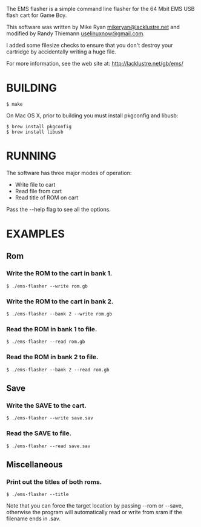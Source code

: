 The EMS flasher is a simple command line flasher for the 64 Mbit EMS USB
flash cart for Game Boy.

This software was written by Mike Ryan <mikeryan@lacklustre.net> and modified by
Randy Thiemann <uselinuxnow@gmail.com>.

I added some filesize checks to ensure that you don't destroy your cartridge by
accidentally writing a huge file.

For more information, see the web site at:
http://lacklustre.net/gb/ems/

# BUILDING

    $ make

On Mac OS X, prior to building you must install pkgconfig and libusb:

    $ brew install pkgconfig
    $ brew install libusb

# RUNNING

The software has three major modes of operation:

* Write file to cart
* Read file from cart
* Read title of ROM on cart

Pass the --help flag to see all the options.

# EXAMPLES

## Rom
### Write the ROM to the cart in bank 1.
    $ ./ems-flasher --write rom.gb

### Write the ROM to the cart in bank 2.
    $ ./ems-flasher --bank 2 --write rom.gb

### Read the ROM in bank 1 to file.
    $ ./ems-flasher --read rom.gb

### Read the ROM in bank 2 to file.
    $ ./ems-flasher --bank 2 --read rom.gb

## Save
### Write the SAVE to the cart.
    $ ./ems-flasher --write save.sav

### Read the SAVE to file.
    $ ./ems-flasher --read save.sav

## Miscellaneous
### Print out the titles of both roms.
    $ ./ems-flasher --title

Note that you can force the target location by passing --rom or --save, 
otherwise the program will automatically read or write from sram if the filename
ends in .sav.
